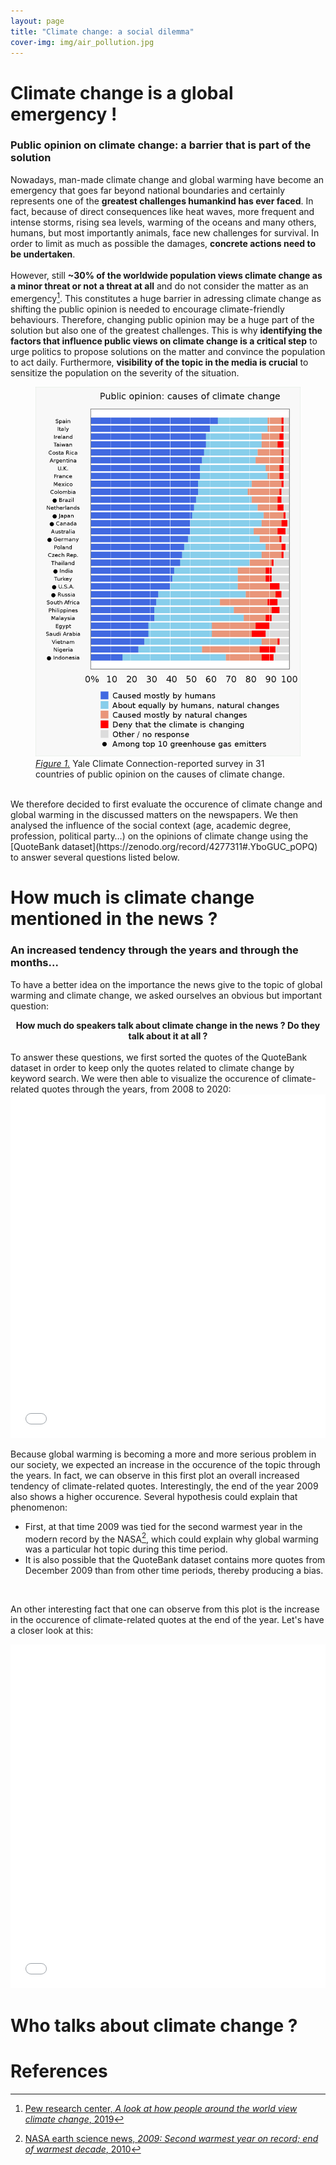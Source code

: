 ```yaml
---
layout: page
title: "Climate change: a social dilemma"
cover-img: img/air_pollution.jpg
---
```

# Climate change is a global emergency !
### Public opinion on climate change: a barrier that is part of the solution
Nowadays, man-made climate change and global warming have become an emergency that goes far beyond national boundaries and certainly represents one of the **greatest challenges humankind has ever faced**. In fact, because of direct consequences like heat waves, more frequent and intense storms, rising sea levels, warming of the oceans and many others, humans, but most importantly animals, face new challenges for survival. In order to limit as much as possible the damages, **concrete actions need to be undertaken**.<br />
<br />
However, still **~30% of the worldwide population views climate change as a minor threat or not a threat at all** and do not consider the matter as an emergency[^1]. This constitutes a huge barrier in adressing climate change as shifting the public opinion is needed to encourage climate-friendly behaviours. Therefore, changing public opinion may be a huge part of the solution but also one of the greatest challenges. This is why **identifying the factors that influence public views on climate change is a critical step** to urge politics to propose solutions on the matter and convince the population to act daily. Furthermore, **visibility of the topic in the media is crucial** to sensitize the population on the severity of the situation.

<figure class="center">
    <img src="img/Public_opinions.svg.png">
    <figcaption><a href="https://climatecommunication.yale.edu/wp-content/uploads/2021/06/international-climate-opinion-february-2021d.pdf"><em>Figure 1.</em></a> Yale Climate Connection-reported survey in 31 countries of public opinion on the causes of climate change. </figcaption>
</figure>
<br />
We therefore decided to first evaluate the occurence of climate change and global warming in the discussed matters on the newspapers. We then analysed the influence of the social context (age, academic degree, profession, political party…) on the opinions of climate change using the [QuoteBank dataset](https://zenodo.org/record/4277311#.YboGUC_pOPQ) to answer several questions listed below.

# How much is climate change mentioned in the news ?
### An increased tendency through the years and through the months...
To have a better idea on the importance the news give to the topic of global warming and climate change, we asked ourselves an obvious but important question:
<br /> 
<center><b>How much do speakers talk about climate change in the news ? Do they talk about it at all ?</b></center>
<br />
To answer these questions, we first sorted the quotes of the QuoteBank dataset in order to keep only the quotes related to climate change by keyword search. We were then able to visualize the occurence of climate-related quotes through the years, from 2008 to 2020:

<iframe frameborder="no" border="0" marginwidth="0" marginheight="0" width="100%" height="550" src="html/occurence_year.html"></iframe>

Because global warming is becoming a more and more serious problem in our society, we expected an increase in the occurence of the topic through the years. In fact, we can observe in this first plot an overall increased tendency of climate-related quotes. Interestingly, the end of the year 2009 also shows a higher occurence. Several hypothesis could explain that phenomenon:<br />
- First, at that time 2009 was tied for the second warmest year in the modern record by the NASA[^2], which could explain why global warming was a particular hot topic during this time period.<br />
- It is also possible that the QuoteBank dataset contains more quotes from December 2009 than from other time periods, thereby producing a bias.
<br />

An other interesting fact that one can observe from this plot is the increase in the occurence of climate-related quotes at the end of the year. Let's have a closer look at this:
<br />
<iframe frameborder="no" border="0" marginwidth="0" marginheight="0" width="100%" height="550" src="html/occurence_month.html"></iframe>

# Who talks about climate change ?

# References

[^1]: [Pew research center, *A look at how people around the world view climate change*, 2019](https://www.pewresearch.org/fact-tank/2019/04/18/a-look-at-how-people-around-the-world-view-climate-change/)

[^2]: [NASA earth science news, *2009: Second warmest year on record; end of warmest decade*, 2010](https://climate.nasa.gov/news/249/2009-second-warmest-year-on-record-end-of-warmest-decade/)

